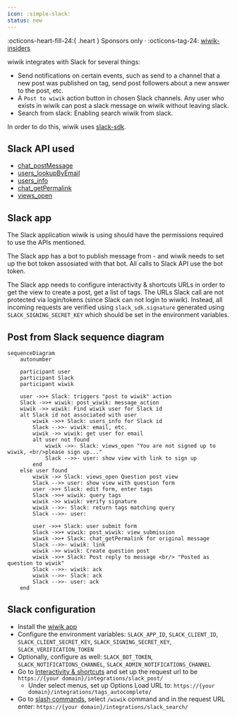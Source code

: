 ```yaml
---
icon: :simple-slack:
status: new
---
```

:octicons-heart-fill-24:{ .heart } Sponsors only · :octicons-tag-24: [wiwik-insiders](/wiwik-insiders)

wiwik integrates with Slack for several things:

- Send notifications on certain events, such as send to a channel
  that a new post was published on tag, send post followers
  about a new answer to the post, etc.
- A `Post to wiwik` action button in chosen Slack channels.
  Any user who exists in wiwik can post a slack message on wiwik without
  leaving slack.
- Search from slack: Enabling search wiwik from slack.

In order to do this, wiwik
uses [slack-sdk](https://github.com/Slackapi/python-Slack-sdk).

## Slack API used

- [chat_postMessage](https://api.Slack.com/methods/chat.postMessage)
- [users_lookupByEmail](https://api.Slack.com/methods/users.lookupByEmail)
- [users_info](https://api.Slack.com/methods/users.info)
- [chat_getPermalink](https://api.Slack.com/methods/chat.getPermalink)
- [views_open](https://api.Slack.com/methods/views.open)

## Slack app

The Slack application wiwik is using should have the permissions required to use
the
APIs mentioned.

The Slack app has a bot to publish message from - and wiwik needs to set up the
bot
token assosiated with that bot. All calls to Slack API use the bot token.

The Slack app needs to configure interactivity & shortcuts URLs in order to get
the
view to create a post, get a list of tags. The URLs Slack call are not
protected via login/tokens (since Slack can not login to wiwik).
Instead, all incoming requests are verified using `slack_sdk.signature`
generated using `SLACK_SIGNING_SECRET_KEY` which should be set in the
environment variables.

## Post from Slack sequence diagram

```mermaid
sequenceDiagram
    autonumber
    
    participant user 
    participant Slack
    participant wiwik

    user ->>+ Slack: triggers "post to wiwik" action
    Slack ->>+ wiwik: post_wiwik: message_action 
    wiwik ->> wiwik: Find wiwik user for Slack id
    alt Slack id not associated with user
        wiwik ->>+ Slack: users_info for Slack id
        Slack -->>- wiwik: email, etc.
        wiwik ->> wiwik: get user for email
        alt user not found
            wiwik ->>- Slack: views_open "You are not signed up to wiwik, <br/>please sign up..."
            Slack -->>- user: show view with link to sign up
        end
    else user found
        wiwik ->> Slack: views_open Question post view
        Slack -->> user: show view with question form
        user ->>+ Slack: edit form, enter tags
        Slack ->>+ wiwik: query tags
        wiwik ->> wiwik: verify signature
        wiwik -->>- Slack: return tags matching query
        Slack -->>- user: 

        user ->>+ Slack: user submit form
        Slack ->>+ wiwik: post_wiwik: view_submission
        wiwik ->>+ Slack: chat_getPermalink for original message
        Slack -->>- wiwik: link
        wiwik ->> wiwik: Create question post
        wiwik ->>+ Slack: Post reply to message <br/> "Posted as question to wiwik"
        Slack -->>- wiwik: ack
        wiwik -->>- Slack: ack
        Slack -->>- user: ack
    end
```

## Slack configuration

- Install the [wiwik app](https://api.slack.com/apps/A025ZUFACP7/general?)
- Configure the environment variables: `SLACK_APP_ID`, `SLACK_CLIENT_ID`,
  `SLACK_CLIENT_SECRET_KEY`, `SLACK_SIGNING_SECRET_KEY`,
  `SLACK_VERIFICATION_TOKEN`
- Optionally, configure as well: `SLACK_BOT_TOKEN`,
  `SLACK_NOTIFICATIONS_CHANNEL`, `SLACK_ADMIN_NOTIFICATIONS_CHANNEL`
- Go to [Interactivity & shortcuts](https://api.slack.com/apps/A025ZUFACP7/interactive-messages?)
  and set up the request url to be `https://{your domain}/integrations/slack_post/`
    - Under select menus, set up Options Load URL
      to: `https://{your domain}/integrations/tags_autocomplete/`
- Go to [slash commands](https://api.slack.com/apps/A025ZUFACP7/slash-commands?),
  select `/wiwik` command and in the request URL
  enter: `https://{your domain}/integrations/slack_search/`

